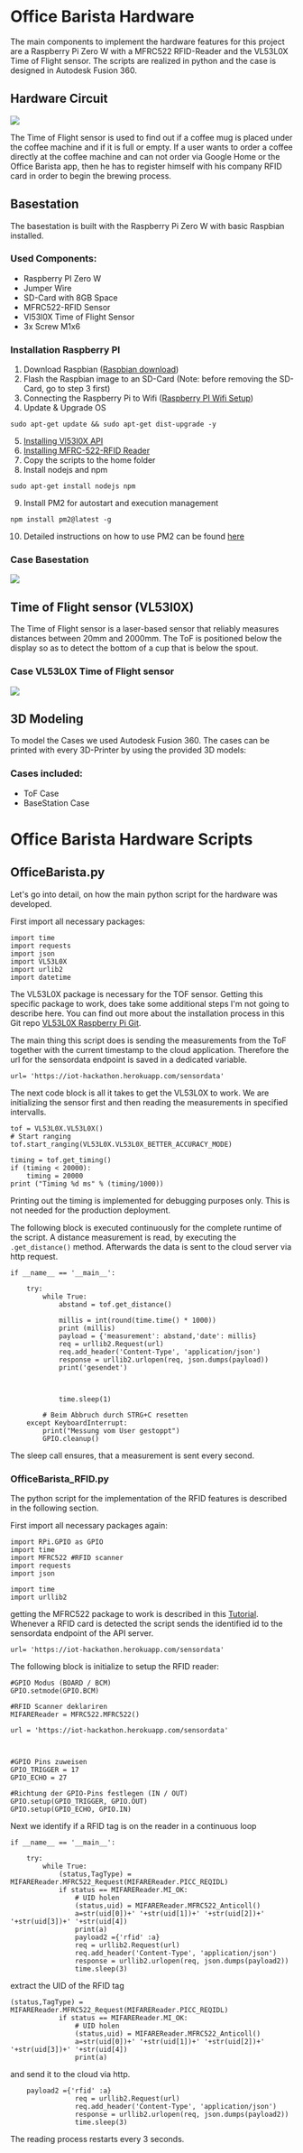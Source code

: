 # Office Barista Hardware
The main components to implement the hardware features for this project are a Raspberry Pi Zero W with a MFRC522 RFID-Reader and the VL53L0X Time of Flight sensor. The scripts are realized in python and the case is designed in Autodesk Fusion 360.

## Hardware Circuit
![](README/hardware_layout.png)

The Time of Flight sensor is used to find out if a coffee mug is placed under the coffee machine and if it is full or empty.
If a user wants to order a coffee directly at the coffee machine and can not order via Google Home or the Office Barista app, then he has to register himself with his company RFID card in order to begin the brewing process.

## Basestation
The basestation is built with the Raspberry Pi Zero W with basic Raspbian installed.

### Used Components:

 - Raspberry PI Zero W
 - Jumper Wire
 - SD-Card with 8GB Space
 - MFRC522-RFID Sensor
 - Vl53l0X Time of Flight Sensor
 - 3x Screw M1x6

### Installation Raspberry PI

1. Download Raspbian ([Raspbian download](https://www.raspberrypi.org/downloads/ "Download Raspbian"))
2. Flash the Raspbian image to an SD-Card (Note: before removing the SD-Card, go to step 3 first)
3. Connecting the Raspberry Pi to Wifi ([Raspberry PI Wifi Setup](https://core-electronics.com.au/tutorials/raspberry-pi-zerow-headless-wifi-setup.html "Raspberry PI Wifi Setup"))
4. Update & Upgrade OS
```
sudo apt-get update && sudo apt-get dist-upgrade -y
```
5. [Installing Vl53l0X API](https://github.com/cassou/VL53L0X_rasp "Installing VL53l0X")
6. [Installing MFRC-522-RFID Reader](https://tutorials-raspberrypi.de/raspberry-pi-rfid-rc522-tueroeffner-nfc "Installing MFRC-522-RFID Reader")
7. Copy the scripts to the home folder
8. Install nodejs and npm
```
sudo apt-get install nodejs npm
```
9.  Install PM2 for autostart and execution management
```
npm install pm2@latest -g

```
10. Detailed instructions on how to use PM2 can be found [here](http://pm2.keymetrics.io/docs/usage/quick-start/#application-declaration "Installing PM2")


### Case Basestation
![](README/ob_case_01.png)

## Time of Flight sensor (VL53l0X)
The Time of Flight sensor is a laser-based sensor that reliably measures distances between 20mm and 2000mm.
The ToF is positioned below the display so as to detect the bottom of a cup that is below the spout.

### Case VL53L0X Time of Flight sensor
![](README/case_tof_04.png)


## 3D Modeling
To model the Cases we used Autodesk Fusion 360. The cases can be printed with every 3D-Printer by using the provided 3D models:

### Cases included:
 - ToF Case
 - BaseStation Case

# Office Barista Hardware Scripts

## OfficeBarista.py

Let's go into detail, on how the main python script for the hardware was developed.

First import all necessary packages:

```
import time
import requests
import json
import VL53L0X
import urlib2
import datetime
```
The VL53L0X package is necessary for the TOF sensor. Getting this specific package to work, does take some additional steps I'm not going to describe here. You can find out more about the installation process in this Git repo [VL53L0X Raspberry Pi Git](https://github.com/cassou/VL53L0X_rasp).

The main thing this script does is sending the measurements from the ToF together with the current timestamp to the cloud application.
Therefore the url for the sensordata endpoint is saved in a dedicated variable.

```
url= 'https://iot-hackathon.herokuapp.com/sensordata'

```
The next code block is all it takes to get the VL53L0X to work. We are initializing the sensor first and then reading the measurements in specified intervalls.

```
tof = VL53L0X.VL53L0X()
# Start ranging
tof.start_ranging(VL53L0X.VL53L0X_BETTER_ACCURACY_MODE)

timing = tof.get_timing()
if (timing < 20000):
    timing = 20000
print ("Timing %d ms" % (timing/1000))

```

Printing out the timing is implemented for debugging purposes only. This is not needed for the production deployment.

The following block is executed continuously for the complete runtime of the script. A distance measurement is read, by executing the `.get_distance()` method. Afterwards the data is sent to the cloud server via http request.

```
if __name__ == '__main__':

	try:
		while True:
			abstand = tof.get_distance()

			millis = int(round(time.time() * 1000))
			print (millis)
			payload = {'measurement': abstand,'date': millis}
			req = urllib2.Request(url)
			req.add_header('Content-Type', 'application/json')
			response = urllib2.urlopen(req, json.dumps(payload))
			print('gesendet')



			time.sleep(1)

        # Beim Abbruch durch STRG+C resetten
	except KeyboardInterrupt:
		print("Messung vom User gestoppt")
		GPIO.cleanup()

```
The sleep call ensures, that a measurement is sent every second.


### OfficeBarista_RFID.py

The python script for the implementation of the RFID features is described in the following section.

First import all necessary packages again:

```
import RPi.GPIO as GPIO
import time
import MFRC522 #RFID scanner
import requests
import json

import time
import urllib2
```
getting the MFRC522 package to work is described in this [Tutorial](https://tutorials-raspberrypi.de/raspberry-pi-rfid-rc522-tueroeffner-nfc/).
Whenever a RFID card is detected the script sends the identified id to the sensordata endpoint of the API server.

```
url= 'https://iot-hackathon.herokuapp.com/sensordata'

```

The following block is initialize to setup the RFID reader:
```
#GPIO Modus (BOARD / BCM)
GPIO.setmode(GPIO.BCM)

#RFID Scanner deklariren
MIFAREReader = MFRC522.MFRC522()

url = 'https://iot-hackathon.herokuapp.com/sensordata'



#GPIO Pins zuweisen
GPIO_TRIGGER = 17
GPIO_ECHO = 27

#Richtung der GPIO-Pins festlegen (IN / OUT)
GPIO.setup(GPIO_TRIGGER, GPIO.OUT)
GPIO.setup(GPIO_ECHO, GPIO.IN)
```

Next we identify if a RFID tag is on the reader in a continuous loop
```
if __name__ == '__main__':

	try:
		while True:
			(status,TagType) = MIFAREReader.MFRC522_Request(MIFAREReader.PICC_REQIDL)
			if status == MIFAREReader.MI_OK:
            	# UID holen
            	(status,uid) = MIFAREReader.MFRC522_Anticoll()
           		a=str(uid[0])+' '+str(uid[1])+' '+str(uid[2])+' '+str(uid[3])+' '+str(uid[4])
           		print(a)
            	payload2 ={'rfid' :a}
            	req = urllib2.Request(url)
            	req.add_header('Content-Type', 'application/json')
            	response = urllib2.urlopen(req, json.dumps(payload2))
            	time.sleep(3)
 ```

extract the UID of the RFID tag
```
(status,TagType) = MIFAREReader.MFRC522_Request(MIFAREReader.PICC_REQIDL)
			if status == MIFAREReader.MI_OK:
            	# UID holen
            	(status,uid) = MIFAREReader.MFRC522_Anticoll()
           		a=str(uid[0])+' '+str(uid[1])+' '+str(uid[2])+' '+str(uid[3])+' '+str(uid[4])
           		print(a)
```

and send it to the cloud via http.
```
	payload2 ={'rfid' :a}
            	req = urllib2.Request(url)
            	req.add_header('Content-Type', 'application/json')
            	response = urllib2.urlopen(req, json.dumps(payload2))
            	time.sleep(3)
 ```

The reading process restarts every 3 seconds.
